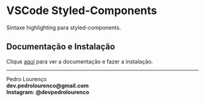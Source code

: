 # VSCode Styled-Components

Sintaxe highlighting para styled-components.

## Documentação e Instalação

Clique [aqui](https://marketplace.visualstudio.com/items?itemName=jpoissonnier.vscode-styled-components) para ver a documentação e fazer a instalação.


<hr>
<stong>Pedro Lourenço</strong><br>
<Strong>dev.pedrolourenco@gmail.com</strong><br>
<Strong>Instagram: @devpedrolourenco</strong>